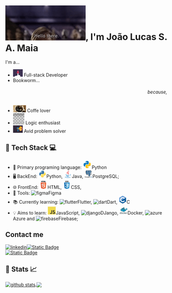 # <img src="https://github.com/Joaosamaia/Joaosamaia/blob/main/Assets_for_github_readme/Obi-Wan_Hello-there.gif" width="250px">, I'm João Lucas S. A. Maia
I'm a...    <img align="" width="190px">
 -  <img src="https://github.com/Joaosamaia/Joaosamaia/blob/main/Assets_for_github_readme/rocket-fly.gif" width="30px"> Full-stack Developer
 - Bookworm... <h6 align="right"> because, </h6> 
 - <img src="https://github.com/Joaosamaia/Joaosamaia/blob/main/Assets_for_github_readme/coffee.gif" width="40px"> Coffe lover 
 - <img src="https://github.com/Joaosamaia/Joaosamaia/blob/main/Assets_for_github_readme/chess-game.gif" width="35px"> Logic enthusiast
 - <img src="https://github.com/Joaosamaia/Joaosamaia/blob/main/Assets_for_github_readme/problem_key.gif" width="30px"> Avid problem solver
 

 ## 👾 Tech Stack 💻 

 - 🚀 Primary programing language:  <img src="https://github.com/Joaosamaia/Joaosamaia/blob/main/Assets_for_github_readme/icons8-python.gif" alt="python" width="28" height="28"/>Python
 - 🖥️ BackEnd: <img src="https://raw.githubusercontent.com/devicons/devicon/master/icons/python/python-original.svg" alt="python" width="25" height="25"/>Python, <img src="https://raw.githubusercontent.com/devicons/devicon/master/icons/java/java-original.svg" alt="java" width="25" height="25"/>Java, <img src="https://raw.githubusercontent.com/devicons/devicon/master/icons/postgresql/postgresql-original-wordmark.svg" alt="postgresql" width="25" height="25"/>PostgreSQL;
 - 🌐 FrontEnd: <img src="https://raw.githubusercontent.com/devicons/devicon/master/icons/html5/html5-original-wordmark.svg" alt="html5" width="25" height="25"/>HTML, <img src="https://raw.githubusercontent.com/devicons/devicon/master/icons/css3/css3-original-wordmark.svg" alt="css3" width="25" height="25"/>CSS,
 - 🔧 Tools: <img src="https://www.vectorlogo.zone/logos/figma/figma-icon.svg" alt="figma" width="25" height="25"/>Figma
 - 📚 Currently learning: <img src="https://www.vectorlogo.zone/logos/flutterio/flutterio-icon.svg" alt="flutter" width="25" height="25"/>Flutter, <img src="https://www.vectorlogo.zone/logos/dartlang/dartlang-icon.svg" alt="dart" width="25" height="25"/>Dart, <img src="https://raw.githubusercontent.com/devicons/devicon/master/icons/c/c-original.svg" alt="c" width="25" height="25"/>C
 - 💡 Aims to learn: <img src="https://raw.githubusercontent.com/devicons/devicon/master/icons/javascript/javascript-original.svg" alt="javascript" width="25" height="25"/>JavaScript, <img src="https://cdn.worldvectorlogo.com/logos/django.svg" alt="django" width="25" height="25"/>DJango, <img src="https://raw.githubusercontent.com/devicons/devicon/master/icons/docker/docker-original-wordmark.svg" alt="docker" width="25" height="25"/>Docker, <img src="https://www.vectorlogo.zone/logos/microsoft_azure/microsoft_azure-icon.svg" alt="azure" width="25" height="25"/>Azure and <img src="https://www.vectorlogo.zone/logos/firebase/firebase-icon.svg" alt="firebase" width="25" height="25"/>Firebase;

## Contact me <!-- handshake gif 29ps-->

<a href="https://www.linkedin.com/in/joao-lucas-santos-aureliano-maia/?locale=en_US"> <img src="https://cdn.jsdelivr.net/gh/devicons/devicon/icons/linkedin/linkedin-original.svg" alt="linkedin" width="29" height="29"/>![Static Badge](https://img.shields.io/badge/Linkedin-blue?style=for-the-badge)
</a> <br>
<a href="mailto:joaosamaia@gmail.com">![Static Badge](https://img.shields.io/badge/joaosamaia%40gmail.com-%23bb001b?style=plastic&logo=gmail&logoColor=white)</a>

## 📁 Stats 📈
 <a href="https://github.com/Joaosamaia">
<img align="center" src="https://github-readme-stats.vercel.app/api?username=Joaosamaia&count_private=true&show_icons=true&include_all_commits=true&theme=onedark&line_height=27" alt="github stats"/>
   
<img align="center" src="https://github-readme-stats.vercel.app/api/top-langs/?username=Joaosamaia&show_icons=true&size_weight=0.5&count_weight=0.5&locale=en&theme=onedark&layout=compact&langs_count=8" />
</a>



          


